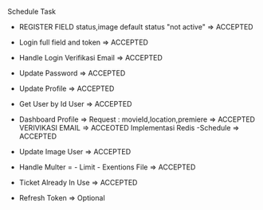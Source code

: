 Schedule Task

- REGISTER FIELD status,image default status "not active" => ACCEPTED
- Login full field and token => ACCEPTED
- Handle Login Verifikasi Email => ACCEPTED
- Update Password => ACCEPTED
- Update Profile => ACCEPTED
- Get User by Id User => ACCEPTED
- Dashboard Profile => Request : movieId,location,premiere => ACCEPTED
  VERIVIKASI EMAIL => ACCEOTED
  Implementasi Redis
  -Schedule => ACCEPTED
- Update Image User => ACCEPTED
- Handle Multer = - Limit - Exentions File => ACCEPTED
- Ticket Already In Use => ACCEPTED

- Refresh Token => Optional
